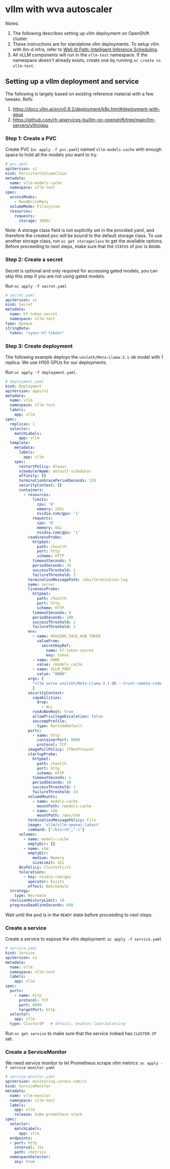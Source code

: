 # vllm with wva autoscaler


Notes: 
1. The following describes setting up vllm deployment on OpenShift cluster.
2. These instructions are for standalone vllm deployments. To setup vllm with llm-d infra, refer to [Well-lit Path: Intelligent Inference Scheduling](https://github.com/llm-d/llm-d/blob/dev/guides/inference-scheduling/README.md).
3. All vLLM components will run in the `vllm-test` namespace. If the namespace doesn't already exists, create one by running `oc create ns vllm-test`.


## Setting up a vllm deployment and service
The following is largely based on existing reference material with a few tweaks. 
Refs:
1. https://docs.vllm.ai/en/v0.9.2/deployment/k8s.html#deployment-with-gpus
2. https://github.com/rh-aiservices-bu/llm-on-openshift/tree/main/llm-servers/vllm/gpu

### Step 1: Create a PVC
Create PVC (`oc apply -f pvc.yaml`) named `vllm-models-cache` with enough space to hold all the models you want to try.
```yaml
# pvc.ymal
apiVersion: v1
kind: PersistentVolumeClaim
metadata:
  name: vllm-models-cache
  namespace: vllm-test
spec:
  accessModes:
    - ReadWriteMany
  volumeMode: Filesystem
  resources:
    requests:
      storage: 100Gi
```
Note: 
A storage class field is not explicitly set in the provided yaml, and therefore the created pvc will be bound to the default storage class. To use another storage class, run  `oc get storageclass` to get the available options.
Before proceeding to next steps, make sure that the `STATUS` of pvc is `BOUND`.

### Step 2: Create a secret
Secret is optional and only required for accessing gated models, you can skip this step if you are not using gated models.

Run `oc apply -f secret.yaml`
```yaml
# secret.yaml
apiVersion: v1
kind: Secret
metadata:
  name: hf-token-secret
  namespace: vllm-test
type: Opaque
stringData:
  token: "<your-hf-token>"
```

### Step 3: Create deployment
The following example deploys the `unsloth/Meta-Llama-3.1-8B` model with 1 replica. We use H100 GPUs for our deployments.

Run `oc apply -f deployment.yaml`.
```yaml
# deployment.yaml
kind: Deployment
apiVersion: apps/v1
metadata:
  name: vllm
  namespace: vllm-test
  labels:
    app: vllm
spec:
  replicas: 1
  selector:
    matchLabels:
      app: vllm
  template:
    metadata:
      labels:
        app: vllm
    spec:
      restartPolicy: Always
      schedulerName: default-scheduler
      affinity: {}
      terminationGracePeriodSeconds: 120
      securityContext: {}
      containers:
        - resources:
            limits:
              cpu: '8'
              memory: 24Gi
              nvidia.com/gpu: '1'
            requests:
              cpu: '6'
              memory: 6Gi
              nvidia.com/gpu: '1'
          readinessProbe:
            httpGet:
              path: /health
              port: http
              scheme: HTTP
            timeoutSeconds: 5
            periodSeconds: 30
            successThreshold: 1
            failureThreshold: 3
          terminationMessagePath: /dev/termination-log
          name: server
          livenessProbe:
            httpGet:
              path: /health
              port: http
              scheme: HTTP
            timeoutSeconds: 8
            periodSeconds: 100
            successThreshold: 1
            failureThreshold: 3
          env:
            - name: HUGGING_FACE_HUB_TOKEN
              valueFrom:
                secretKeyRef:
                  name: hf-token-secret
                  key: token
            - name: HOME
              value: /models-cache
            - name: VLLM_PORT
              value: "8000"
          args: [
            "vllm serve unsloth/Meta-Llama-3.1-8B --trust-remote-code --download-dir /models-cache --dtype float16"
            ]
          securityContext:
            capabilities:
              drop:
                - ALL
            runAsNonRoot: true
            allowPrivilegeEscalation: false
            seccompProfile:
              type: RuntimeDefault
          ports:
            - name: http
              containerPort: 8000
              protocol: TCP
          imagePullPolicy: IfNotPresent
          startupProbe:
            httpGet:
              path: /health
              port: http
              scheme: HTTP
            timeoutSeconds: 1
            periodSeconds: 30
            successThreshold: 1
            failureThreshold: 24
          volumeMounts:
            - name: models-cache
              mountPath: /models-cache
            - name: shm
              mountPath: /dev/shm
          terminationMessagePolicy: File
          image: 'vllm/vllm-openai:latest'
          command: ["/bin/sh","-c"]
      volumes:
        - name: models-cache
          emptyDir: {}
        - name: shm
          emptyDir:
            medium: Memory
            sizeLimit: 1Gi
      dnsPolicy: ClusterFirst
      tolerations:
        - key: nvidia.com/gpu
          operator: Exists
          effect: NoSchedule
  strategy:
    type: Recreate
  revisionHistoryLimit: 10
  progressDeadlineSeconds: 600
```

Wait until the pod is in the `READY` state before proceeding to next steps.

### Create a service
Create a service to expose the vllm deployment: `oc apply -f service.yaml`
```yaml
# service.yaml
kind: Service
apiVersion: v1
metadata:
  name: vllm
  namespace: vllm-test
  labels:
    app: vllm
spec:
  ports:
    - name: http
      protocol: TCP
      port: 8000
      targetPort: http
  selector:
    app: vllm
  type: ClusterIP   # default, enables load-balancing
```

Run `oc get service` to make sure that the service indeed has `CLUSTER-IP` set.

### Create a ServiceMonitor
We need service monitor to let Prometheus scrape vllm metrics: `oc apply -f service-monitor.yaml `
```yaml
# service-monitor.yaml
apiVersion: monitoring.coreos.com/v1
kind: ServiceMonitor
metadata:
  name: vllm-monitor
  namespace: vllm-test
  labels:
    app: vllm
    release: kube-prometheus-stack   
spec:
  selector:
    matchLabels:
      app: vllm
  endpoints:
  - port: http
    interval: 15s
    path: /metrics
  namespaceSelector:
    any: true
```









